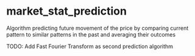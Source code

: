 # market_stat_prediction
Algorithm predicting future movement of the price by comparing current pattern to similar patterns in the past and averaging their outcomes

TODO: Add Fast Fourier Transform as second prediction algorithm 
